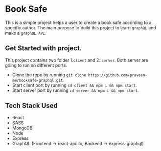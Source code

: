 # Book Safe
This is a simple project helps a user to create a book safe according to a specific author. The main purpose to build this project to learn `graphQL` and make a `graphQL API`.

## Get Started with project.
This project contains two folder 1.`client` and 2. `server`. Both server are going to run on different ports.
* Clone the repo by running `git clone https://github.com/praveen-me/booksafe-graphql.git`.
* Start client port by running `cd client && npm i && npm start`.
* Start server port by running `cd server && npm i && npm start`.

## Tech Stack Used
* React
* SASS
* MongoDB
* Node
* Express
* GraphQL (Frontend -> react-apollo, Backend -> express-graphql)